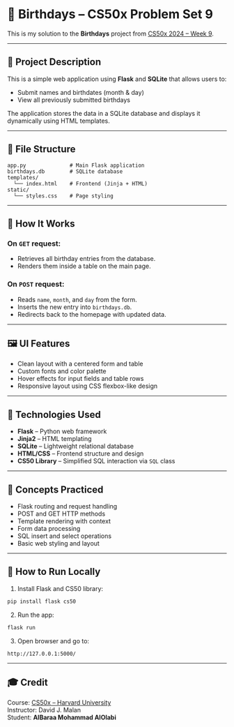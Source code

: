 # 🎂 Birthdays – CS50x Problem Set 9

This is my solution to the **Birthdays** project from [CS50x 2024 – Week 9](https://cs50.harvard.edu/x/2024/psets/9/birthdays/).

---

## 📝 Project Description

This is a simple web application using **Flask** and **SQLite** that allows users to:

- Submit names and birthdates (month & day)
- View all previously submitted birthdays

The application stores the data in a SQLite database and displays it dynamically using HTML templates.

---

## 📁 File Structure

```
app.py              # Main Flask application
birthdays.db        # SQLite database
templates/
  └── index.html    # Frontend (Jinja + HTML)
static/
  └── styles.css    # Page styling
```

---

## 🚀 How It Works

### On `GET` request:
- Retrieves all birthday entries from the database.
- Renders them inside a table on the main page.

### On `POST` request:
- Reads `name`, `month`, and `day` from the form.
- Inserts the new entry into `birthdays.db`.
- Redirects back to the homepage with updated data.

---

## 🖼️ UI Features

- Clean layout with a centered form and table
- Custom fonts and color palette
- Hover effects for input fields and table rows
- Responsive layout using CSS flexbox-like design

---

## 🧠 Technologies Used

- **Flask** – Python web framework
- **Jinja2** – HTML templating
- **SQLite** – Lightweight relational database
- **HTML/CSS** – Frontend structure and design
- **CS50 Library** – Simplified SQL interaction via `SQL` class

---

## 🧠 Concepts Practiced

- Flask routing and request handling
- POST and GET HTTP methods
- Template rendering with context
- Form data processing
- SQL insert and select operations
- Basic web styling and layout

---

## 🚀 How to Run Locally

1. Install Flask and CS50 library:

```bash
pip install flask cs50
```

2. Run the app:

```bash
flask run
```

3. Open browser and go to:

```
http://127.0.0.1:5000/
```

---

## 🎓 Credit

Course: [CS50x – Harvard University](https://cs50.harvard.edu/x/)  
Instructor: David J. Malan  
Student: **AlBaraa Mohammad AlOlabi**
